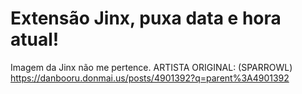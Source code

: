 # Extensão Jinx, puxa data e hora atual! 
Imagem da Jinx não me pertence.
ARTISTA ORIGINAL: (SPARROWL)  https://danbooru.donmai.us/posts/4901392?q=parent%3A4901392
